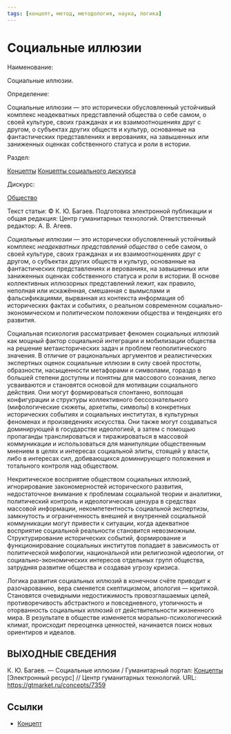 ```yaml
---
tags: [концепт, метод, методология, наука, логика]
---
```

# Социальные иллюзии

Наименование:

Социальные иллюзии.

Определение:

Социальные иллюзии — это исторически обусловленный устойчивый комплекс неадекватных представлений общества о себе самом, о своей культуре, своих гражданах и их взаимоотношениях друг с другом, о субъектах других обществ и культур, основанные на фантастических представлениях и верованиях, на завышенных или заниженных оценках собственного статуса и роли в истории.

Раздел:

[Концепты](https://gtmarket.ru/concepts/)  [Концепты социального дискурса](https://gtmarket.ru/concepts/social-concepts)

Дискурс:

[Общество](https://gtmarket.ru/concepts/6866)

Текст статьи: © К. Ю. Багаев. Подготовка электронной публикации и общая редакция: Центр гуманитарных технологий. Ответственный редактор: А. В. Агеев.

_Социальные иллюзии_ — это исторически обусловленный устойчивый комплекс _неадекватных представлений общества_ о себе самом, о своей культуре, своих гражданах и их взаимоотношениях друг с другом, о субъектах других обществ и культур, основанные на фантастических представлениях и верованиях, на завышенных или заниженных оценках собственного статуса и роли в истории. В основе коллективных иллюзорных представлений лежит, как правило, неполная или искажённая, смешанная с вымыслами и фальсификациями, вырванная из контекста информация об исторических фактах и событиях, о реальном современном социально-экономическом и политическом положении общества и тенденциях его развития.

Социальная психология рассматривает феномен социальных иллюзий как мощный фактор социальной интеграции и мобилизации общества на решение метаисторических задач и проблем геополитического значения. В отличие от рациональных аргументов и реалистических экспертных оценок социальные иллюзии в силу своей простоты, образности, насыщенности метафорами и символами, гораздо в большей степени доступны и понятны для массового сознания, легко усваиваются и становятся основой для мотивации социального действия. Они могут формироваться спонтанно, воплощая конфигурации и структуры коллективного бессознательного (мифологические сюжеты, архетипы, символы) в конкретных исторических событиях и социальных институтах, в культурных феноменах и произведениях искусства. Они также могут создаваться доминирующей в государстве идеологией, а затем с помощью пропаганды транслироваться и тиражироваться в массовой коммуникации и использоваться для манипуляции общественным мнением в целях и интересах социальной элиты, стоящей у власти, либо в интересах сил, добивающихся доминирующего положения и тотального контроля над обществом.

Некритическое восприятие обществом социальных иллюзий, игнорирование закономерностей исторического развития, недостаточное внимание к проблемам социальной теории и аналитики, политический контроль и идеологическая цензура в средствах массовой информации, некомпетентность социальной экспертизы, замкнутость и ограниченность внешней и внутренней социальной коммуникации могут привести к ситуации, когда адекватное восприятие социальной реальности становится невозможным. Структурирование исторических событий, формирование и функционирование социальных институтов попадает в зависимость от политической мифологии, национальной или религиозной идеологии, от социально-экономических интересов отдельных групп общества, затрудняя развитие общества и создавая угрозу кризиса.

Логика развития социальных иллюзий в конечном счёте приводит к разочарованию, вера сменяется скептицизмом, апология — критикой. Становятся очевидными недостижимость провозглашаемых целей, противоречивость абстрактного и повседневного, утопичность и оторванность социальных иллюзий от действительности жизненного мира. В результате в обществе изменяется морально-психологический климат, происходит переоценка ценностей, начинается поиск новых ориентиров и идеалов.

## ВЫХОДНЫЕ СВЕДЕНИЯ

К. Ю. Багаев. — Социальные иллюзии / Гуманитарный портал: [Концепты](https://gtmarket.ru/concepts/) [Электронный ресурс] // Центр гуманитарных технологий. URL: <https://gtmarket.ru/concepts/7359>

## Ссылки

* [Концепт](Концепт.md)
